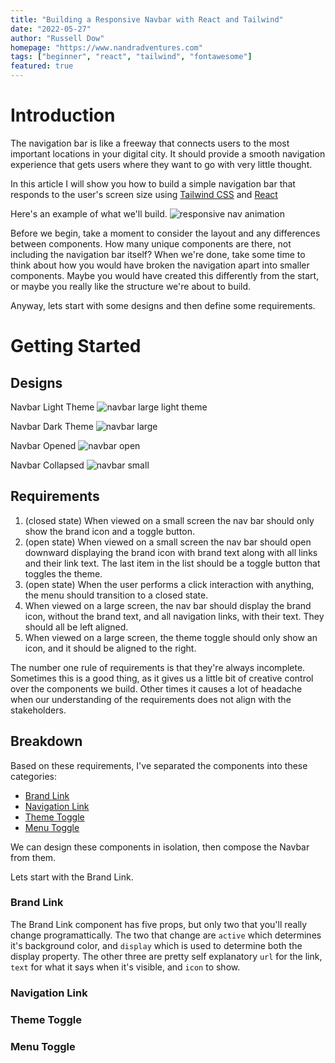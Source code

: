 ```yaml
---
title: "Building a Responsive Navbar with React and Tailwind"
date: "2022-05-27"
author: "Russell Dow"
homepage: "https://www.nandradventures.com"
tags: ["beginner", "react", "tailwind", "fontawesome"]
featured: true
---
```


# Introduction

The navigation bar is like a freeway that connects users to the most important locations in your digital city. It should provide a smooth navigation experience that gets users where they want to go with very little thought.

In this article I will show you how to build a simple navigation bar that responds to the user's screen size using [Tailwind CSS](https://tailwindcss.com/) and [React](https://reactjs.org/)

Here's an example of what we'll build.
<img class="mt-1 border border-gray-800" alt="responsive nav animation" src="/gifs/ResponsiveNav.gif" />

Before we begin, take a moment to consider the layout and any differences between components. How many unique components are there, not including the navigation bar itself? When we're done, take some time to think about how you would have broken the navigation apart into smaller components. Maybe you would have created this differently from the start, or maybe you really like the structure we're about to build.

Anyway, lets start with some designs and then define some requirements.

# Getting Started

## Designs

Navbar Light Theme
![navbar large light theme](/images/navbar_lg_light.jpg)

Navbar Dark Theme
![navbar large](/images/navbar_lg.jpg)

Navbar Opened
![navbar open](/images/navbar_open.jpg)

Navbar Collapsed
![navbar small](/images/navbar_sm.jpg)

## Requirements

1. (closed state) When viewed on a small screen the nav bar should only show the brand icon and a toggle button.
2. (open state) When viewed on a small screen the nav bar should open downward displaying the brand icon with brand text along with all links and their link text. The last item in the list should be a toggle button that toggles the theme.
3. (open state) When the user performs a click interaction with anything, the menu should transition to a closed state.
4. When viewed on a large screen, the nav bar should display the brand icon, without the brand text, and all navigation links, with their text. They should all be left aligned.
5. When viewed on a large screen, the theme toggle should only show an icon, and it should be aligned to the right.

The number one rule of requirements is that they're always incomplete. Sometimes this is a good thing, as it gives us a little bit of creative control over the components we build. Other times it causes a lot of headache when our understanding of the requirements does not align with the stakeholders.

## Breakdown

Based on these requirements, I've separated the components into these categories:

- [Brand Link](#brand-link-component)
- [Navigation Link](#nav-link-component)
- [Theme Toggle](#theme-toggle-component)
- [Menu Toggle](#menu-toggle-component)

We can design these components in isolation, then compose the Navbar from them.

Lets start with the Brand Link.

### <a name="brand-link-component"></a>Brand Link

The Brand Link component has five props, but only two that you'll really change programattically. The two that change are `active` which determines it's background color, and `display` which is used to determine both the display property. The other three are pretty self explanatory `url` for the link, `text` for what it says when it's visible, and `icon` to show.

### <a name="nav-link-component"></a>Navigation Link

### <a name="theme-toggle-component"></a>Theme Toggle

### <a name="menu-toggle-component"></a>Menu Toggle

